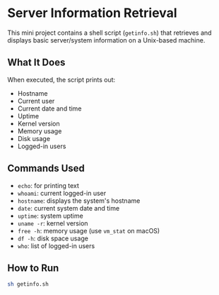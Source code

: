 # Server Information Retrieval

This mini project contains a shell script (`getinfo.sh`) that retrieves and displays basic server/system information on a Unix-based machine.

## What It Does

When executed, the script prints out:

- Hostname
- Current user
- Current date and time
- Uptime
- Kernel version
- Memory usage
- Disk usage
- Logged-in users

## Commands Used

- `echo`: for printing text
- `whoami`: current logged-in user
- `hostname`: displays the system's hostname
- `date`: current system date and time
- `uptime`: system uptime
- `uname -r`: kernel version
- `free -h`: memory usage (use `vm_stat` on macOS)
- `df -h`: disk space usage
- `who`: list of logged-in users

## How to Run

```bash
sh getinfo.sh
